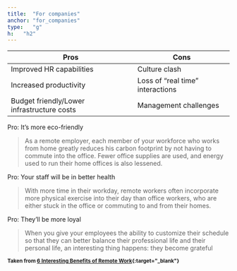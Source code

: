 ```yaml
---
title:  "For companies"
anchor: "for_companies"
type:   "g"
h:   "h2"
---
```


<div class="table-responsive">
<table class="table table-bordered table-hover">
    <thead>
        <tr>
            <th class="col-md-6">Pros</th>
            <th class="col-md-6">Cons</th> 
        </tr>
    </thead>
    <tbody>
        <tr>
            <td>
                Improved HR capabilities
            </td>
            <td>
                Culture clash
            </td>
        </tr>
        <tr>
            <td>
                Increased productivity
            </td>
            <td>
                Loss of “real time” interactions
            </td>
        </tr>
        <tr>
            <td>
                Budget friendly/Lower infrastructure costs
            </td>
            <td>
                Management challenges
            </td>
        </tr>        
    </tbody>
</table>
</div>

Pro: It’s more eco-friendly

> As a remote employer, each member of your workforce who works from home greatly reduces his carbon footprint 
by not having to commute into the office. Fewer office supplies are used, and energy used to run their 
home offices is also lessened.                

Pro: Your staff will be in better health

> With more time in their workday, remote workers often incorporate more physical exercise into their day than office workers, 
who are either stuck in the office or commuting to and from their homes.

Pro: They’ll be more loyal

> When you give your employees the ability to customize their schedule so that they can better balance their professional life 
and their personal life, an interesting thing happens: they become grateful

<sup>**Taken from [6 Interesting Benefits of Remote Work](https://remote.co/6-interesting-benefits-of-remote-work/){:target="_blank"}**</sup>              
